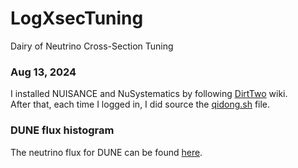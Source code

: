 # LogXsecTuning
Dairy of Neutrino Cross-Section Tuning 


### Aug 13, 2024 
I installed NUISANCE and NuSystematics by following [DirtTwo](https://twiki.cern.ch/twiki/bin/view/Main/DirtTwo) wiki.  <br />
After that, each time I logged in, I did source the [qidong.sh](qidong.sh) file.

### DUNE flux histogram
The neutrino flux for DUNE can be found [here](https://cernbox.cern.ch/files/link/public/smRZIpiWzFAaD5n?tiles-size=1&items-per-page=100&view-mode=resource-table).
